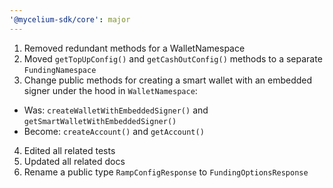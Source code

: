 ```yaml
---
'@mycelium-sdk/core': major
---
```


1. Removed redundant methods for a WalletNamespace
2. Moved `getTopUpConfig()` and `getCashOutConfig()` methods to a separate `FundingNamespace`
3. Change public methods for creating a smart wallet with an embedded signer under the hood in `WalletNamespace`:

- Was: `createWalletWithEmbeddedSigner()` and `getSmartWalletWithEmbeddedSigner()`
- Become: `createAccount()` and `getAccount()`

4. Edited all related tests
5. Updated all related docs
6. Rename a public type `RampConfigResponse` to `FundingOptionsResponse`
